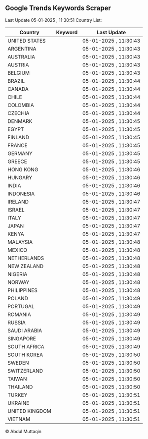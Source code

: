 
## Google Trends Keywords Scraper

Last Update 05-01-2025 , 11:30:51
Country List:

| Country | Keyword | Last Update |
| --- | --- | --- |
| UNITED STATES |  | 05-01-2025 , 11:30:43 |
| ARGENTINA |  | 05-01-2025 , 11:30:43 |
| AUSTRALIA |  | 05-01-2025 , 11:30:43 |
| AUSTRIA |  | 05-01-2025 , 11:30:43 |
| BELGIUM |  | 05-01-2025 , 11:30:43 |
| BRAZIL |  | 05-01-2025 , 11:30:44 |
| CANADA |  | 05-01-2025 , 11:30:44 |
| CHILE |  | 05-01-2025 , 11:30:44 |
| COLOMBIA |  | 05-01-2025 , 11:30:44 |
| CZECHIA |  | 05-01-2025 , 11:30:44 |
| DENMARK |  | 05-01-2025 , 11:30:45 |
| EGYPT |  | 05-01-2025 , 11:30:45 |
| FINLAND |  | 05-01-2025 , 11:30:45 |
| FRANCE |  | 05-01-2025 , 11:30:45 |
| GERMANY |  | 05-01-2025 , 11:30:45 |
| GREECE |  | 05-01-2025 , 11:30:45 |
| HONG KONG |  | 05-01-2025 , 11:30:46 |
| HUNGARY |  | 05-01-2025 , 11:30:46 |
| INDIA |  | 05-01-2025 , 11:30:46 |
| INDONESIA |  | 05-01-2025 , 11:30:46 |
| IRELAND |  | 05-01-2025 , 11:30:47 |
| ISRAEL |  | 05-01-2025 , 11:30:47 |
| ITALY |  | 05-01-2025 , 11:30:47 |
| JAPAN |  | 05-01-2025 , 11:30:47 |
| KENYA |  | 05-01-2025 , 11:30:47 |
| MALAYSIA |  | 05-01-2025 , 11:30:48 |
| MEXICO |  | 05-01-2025 , 11:30:48 |
| NETHERLANDS |  | 05-01-2025 , 11:30:48 |
| NEW ZEALAND |  | 05-01-2025 , 11:30:48 |
| NIGERIA |  | 05-01-2025 , 11:30:48 |
| NORWAY |  | 05-01-2025 , 11:30:48 |
| PHILIPPINES |  | 05-01-2025 , 11:30:48 |
| POLAND |  | 05-01-2025 , 11:30:49 |
| PORTUGAL |  | 05-01-2025 , 11:30:49 |
| ROMANIA |  | 05-01-2025 , 11:30:49 |
| RUSSIA |  | 05-01-2025 , 11:30:49 |
| SAUDI ARABIA |  | 05-01-2025 , 11:30:49 |
| SINGAPORE |  | 05-01-2025 , 11:30:49 |
| SOUTH AFRICA |  | 05-01-2025 , 11:30:49 |
| SOUTH KOREA |  | 05-01-2025 , 11:30:50 |
| SWEDEN |  | 05-01-2025 , 11:30:50 |
| SWITZERLAND |  | 05-01-2025 , 11:30:50 |
| TAIWAN |  | 05-01-2025 , 11:30:50 |
| THAILAND |  | 05-01-2025 , 11:30:50 |
| TURKEY |  | 05-01-2025 , 11:30:51 |
| UKRAINE |  | 05-01-2025 , 11:30:51 |
| UNITED KINGDOM |  | 05-01-2025 , 11:30:51 |
| VIETNAM |  | 05-01-2025 , 11:30:51 |

© Abdul Muttaqin
